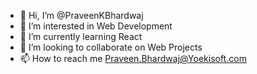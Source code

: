 - 👋 Hi, I’m @PraveenKBhardwaj
- 👀 I’m interested in Web Development
- 🌱 I’m currently learning React
- 💞️ I’m looking to collaborate on Web Projects
- 📫 How to reach me Praveen.Bhardwaj@Yoekisoft.com

<!---
PraveenKBhardwaj/PraveenKBhardwaj is a ✨ special ✨ repository because its `README.md` (this file) appears on your GitHub profile.
You can click the Preview link to take a look at your changes.
--->
